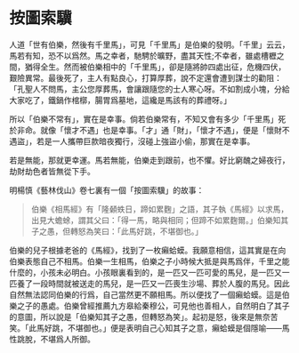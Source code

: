 # 按圖索驥

人道「世有伯樂，然後有千里馬」，可見「千里馬」是伯樂的發明。「千里」云云，馬若有知，恐不以爲然。馬之幸者，馳騁於曠野，盡其天性;不幸者，雖處槽櫪之間，猶得全生。然而被伯樂相中的「千里馬」，卻是隨將帥四處出征，危機四伏，艱險異常。最後死了，主人有點良心，打算厚葬，說不定還會遭到謀士的勸阻：「孔聖人不問馬，主公您厚葬馬，會讓跟隨您的士人寒心呀。不如割成小塊，分給大家吃了，鐵鍋作棺槨，腸胃爲墓地，這纔是馬該有的葬禮呀。」

所以「伯樂不常有」，實在是幸事。倘若伯樂常有，不知又會有多少「千里馬」死於非命。就像「懷才不遇」也是幸事。「才」通「財」，「懷才不遇」，便是「懷財不遇盜」，若是一人攜帶巨款暗夜獨行，沒碰上強盜小偷，那實在是幸事。

若是無能，那就更幸運。馬若無能，伯樂走到跟前，也不懼。好比窮醜之婦夜行，劫財劫色者皆無從下手。

明楊慎《藝林伐山》卷七裏有一個「按圖索驥」的故事：

> 伯樂《相馬經》有「隆顙蛈日，蹄如累麴」之語，其子執《馬經》以求馬，出見大蟾蜍，謂其父曰：「得一馬，略與相同；但蹄不如累麴爾。」伯樂知其子之愚，但轉怒為笑曰：「此馬好跳，不堪御也。」

伯樂的兒子根據老爸的《馬經》，找到了一枚癩蛤蟆。我願意相信，這其實是在向伯樂表態自己不相馬。伯樂一生相馬，伯樂之子小時候大抵是與馬爲伴，千里之能什麼的，小孩未必明白。小孩眼裏看到的，是一匹又一匹可愛的馬兒，是一匹又一匹養了一段時間就被送走的馬兒，是一匹又一匹喪生沙場、葬於人腹的馬兒。因此自然無法認同伯樂的行爲，自己當然更不願相馬。所以便找了一個癩蛤蟆。這是伯樂之子的愚處。伯樂曾經推薦九方皋給秦穆公，可見他也善相人，自然明白了其子的意圖，所以說是「伯樂知其子之愚，但轉怒為笑」。起初是怒，後來是無奈苦笑。「此馬好跳，不堪御也。」便是表明自己心知其子之意，癩蛤蟆是個隱喻——馬性跳脫，不堪爲人所御。
